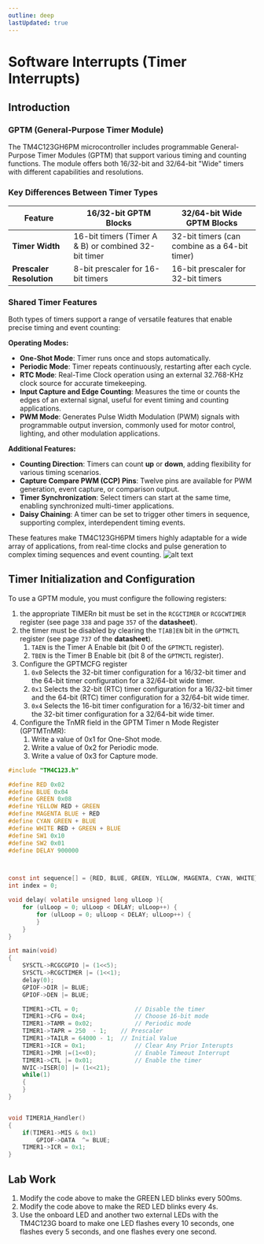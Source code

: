 ```yaml
---
outline: deep
lastUpdated: true
---
```


# Software Interrupts (Timer Interrupts)

## Introduction

### GPTM (General-Purpose Timer Module)

The TM4C123GH6PM microcontroller includes programmable General-Purpose Timer Modules (GPTM) that support various timing and counting functions. The module offers both 16/32-bit and 32/64-bit "Wide" timers with different capabilities and resolutions.

### Key Differences Between Timer Types

| Feature                  | 16/32-bit GPTM Blocks                                | 32/64-bit Wide GPTM Blocks                    |
| ------------------------ | ---------------------------------------------------- | --------------------------------------------- |
| **Timer Width**          | 16-bit timers (Timer A & B) or combined 32-bit timer | 32-bit timers (can combine as a 64-bit timer) |
| **Prescaler Resolution** | 8-bit prescaler for 16-bit timers                    | 16-bit prescaler for 32-bit timers            |

### Shared Timer Features

Both types of timers support a range of versatile features that enable precise timing and event counting:

**Operating Modes:**

- **One-Shot Mode**: Timer runs once and stops automatically.
- **Periodic Mode**: Timer repeats continuously, restarting after each cycle.
- **RTC Mode**: Real-Time Clock operation using an external 32.768-KHz clock source for accurate timekeeping.
- **Input Capture and Edge Counting**: Measures the time or counts the edges of an external signal, useful for event timing and counting applications.
- **PWM Mode**: Generates Pulse Width Modulation (PWM) signals with programmable output inversion, commonly used for motor control, lighting, and other modulation applications.

**Additional Features:**

- **Counting Direction**: Timers can count **up** or **down**, adding flexibility for various timing scenarios.
- **Capture Compare PWM (CCP) Pins**: Twelve pins are available for PWM generation, event capture, or comparison output.
- **Timer Synchronization**: Select timers can start at the same time, enabling synchronized multi-timer applications.
- **Daisy Chaining**: A timer can be set to trigger other timers in sequence, supporting complex, interdependent timing events.

These features make TM4C123GH6PM timers highly adaptable for a wide array of applications, from real-time clocks and pulse generation to complex timing sequences and event counting.
![alt text](/image-2.png)
## Timer Initialization and Configuration

To use a GPTM module, you must configure the following registers:

1. the appropriate TIMER*n* bit must be set in the `RCGCTIMER` or `RCGCWTIMER` register (see page `338` and page `357` of the **datasheet**).
2. the timer must be disabled by clearing the `T[AB]EN` bit in the `GPTMCTL` register (see page `737` of the **datasheet**).
   1. `TAEN` is the Timer A Enable bit (bit 0 of the `GPTMCTL` register).
   2. `TBEN` is the Timer B Enable bit (bit 8 of the `GPTMCTL` register).
3. Configure the GPTMCFG register
   1. `0x0` Selects the 32-bit timer configuration for a 16/32-bit timer and the 64-bit timer configuration for a 32/64-bit wide timer.
   2. `0x1` Selects the 32-bit (RTC) timer configuration for a 16/32-bit timer and the 64-bit (RTC) timer configuration for a 32/64-bit wide timer.
   3. `0x4` Selects the 16-bit timer configuration for a 16/32-bit timer and the 32-bit timer configuration for a 32/64-bit wide timer.
4. Configure the TnMR field in the GPTM Timer n Mode Register (GPTMTnMR):
   1. Write a value of 0x1 for One-Shot mode.
   2. Write a value of 0x2 for Periodic mode.
   3. Write a value of 0x3 for Capture mode.

```c [main.c]
#include "TM4C123.h"

#define RED 0x02
#define BLUE 0x04
#define GREEN 0x08
#define YELLOW RED + GREEN
#define MAGENTA BLUE + RED
#define CYAN GREEN + BLUE
#define WHITE RED + GREEN + BLUE
#define SW1 0x10
#define SW2 0x01
#define DELAY 900000



const int sequence[] = {RED, BLUE, GREEN, YELLOW, MAGENTA, CYAN, WHITE};
int index = 0;

void delay( volatile unsigned long ulLoop ){
	for (ulLoop = 0; ulLoop < DELAY; ulLoop++) {
		for (ulLoop = 0; ulLoop < DELAY; ulLoop++) {
  		}
 	}
}

int main(void)
{
	SYSCTL->RCGCGPIO |= (1<<5);
	SYSCTL->RCGCTIMER |= (1<<1);
	delay(0);
	GPIOF->DIR |= BLUE;
	GPIOF->DEN |= BLUE;

	TIMER1->CTL = 0;        		// Disable the timer
	TIMER1->CFG = 0x4;       		// Choose 16-bit mode
	TIMER1->TAMR = 0x02;       		// Periodic mode
	TIMER1->TAPR = 250  - 1;	// Prescaler
	TIMER1->TAILR = 64000 - 1;  // Initial Value
	TIMER1->ICR = 0x1;           	// Clear Any Prior Interupts
	TIMER1->IMR |=(1<<0);			// Enable Timeout Interrupt
	TIMER1->CTL |= 0x01;          	// Enable the timer
	NVIC->ISER[0] |= (1<<21);
    while(1)
    {
    }
}


void TIMER1A_Handler()
{
	if(TIMER1->MIS & 0x1)
		GPIOF->DATA  ^= BLUE;
 	TIMER1->ICR = 0x1;
}

```

## Lab Work

1. Modify the code above to make the GREEN LED blinks every 500ms.  
2. Modify the code above to make the RED LED blinks every 4s.
3. Use the onboard LED and another two external LEDs with the TM4C123G board to make one LED flashes every 10 seconds, one flashes every 5 seconds, and one flashes every one second.